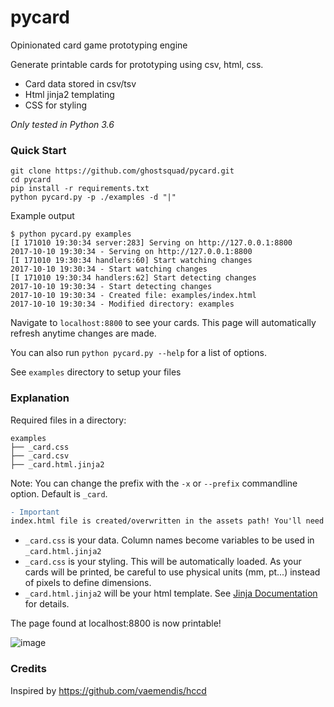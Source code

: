 # pycard
Opinionated card game prototyping engine

Generate printable cards for prototyping using csv, html, css.

* Card data stored in csv/tsv
* Html jinja2 templating
* CSS for styling

_Only tested in Python 3.6_

###  Quick Start

```
git clone https://github.com/ghostsquad/pycard.git
cd pycard
pip install -r requirements.txt
python pycard.py -p ./examples -d "|"
```

Example output

```
$ python pycard.py examples
[I 171010 19:30:34 server:283] Serving on http://127.0.0.1:8800
2017-10-10 19:30:34 - Serving on http://127.0.0.1:8800
[I 171010 19:30:34 handlers:60] Start watching changes
2017-10-10 19:30:34 - Start watching changes
[I 171010 19:30:34 handlers:62] Start detecting changes
2017-10-10 19:30:34 - Start detecting changes
2017-10-10 19:30:34 - Created file: examples/index.html
2017-10-10 19:30:34 - Modified directory: examples
```

Navigate to `localhost:8800` to see your cards. This page will automatically refresh anytime changes are made.

You can also run `python pycard.py --help` for a list of options.

See `examples` directory to setup your files

### Explanation

Required files in a directory:

```
examples
├── _card.css
├── _card.csv
├── _card.html.jinja2
```
Note: You can change the prefix with the `-x` or `--prefix` commandline option. Default is `_card`.

```diff
- Important
index.html file is created/overwritten in the assets path! You'll need to add that to .gitignore if using git
```

* `_card.css` is your data. Column names become variables to be used in `_card.html.jinja2`
* `_card.css` is your styling. This will be automatically loaded. As your cards will be printed, be careful to use physical units (mm, pt...) instead of pixels to define dimensions.
* `_card.html.jinja2` will be your html template. See [Jinja Documentation](http://jinja.pocoo.org/docs/2.9/templates/) for details.

The page found at localhost:8800 is now printable!

![image](https://user-images.githubusercontent.com/903488/31474239-521061be-aeae-11e7-81ac-626490faacee.png)

### Credits

Inspired by https://github.com/vaemendis/hccd
